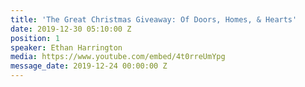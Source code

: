 ```yaml
---
title: 'The Great Christmas Giveaway: Of Doors, Homes, & Hearts'
date: 2019-12-30 05:10:00 Z
position: 1
speaker: Ethan Harrington
media: https://www.youtube.com/embed/4t0rreUmYpg
message_date: 2019-12-24 00:00:00 Z
---
```


